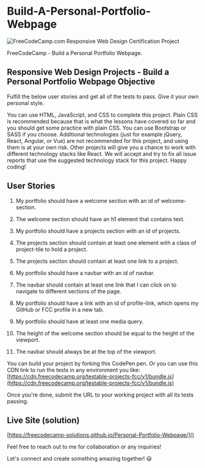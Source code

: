 # Build-A-Personal-Portfolio-Webpage

![FreeCodeCamp.com Responsive Web Design Certification Project](https://www.freecodecamp.org/learn/responsive-web-design/responsive-web-design-projects/build-a-personal-portfolio-webpage)

FreeCodeCamp - Build a Personal Portfolio Webpage.

## Responsive Web Design Projects - Build a Personal Portfolio Webpage Objective

Fulfill the below user stories and get all of the tests to pass. Give it your own personal style.

You can use HTML, JavaScript, and CSS to complete this project. Plain CSS is recommended because that is what the lessons have covered so far and you should get some practice with plain CSS. You can use Bootstrap or SASS if you choose. Additional technologies (just for example jQuery, React, Angular, or Vue) are not recommended for this project, and using them is at your own risk. Other projects will give you a chance to work with different technology stacks like React. We will accept and try to fix all issue reports that use the suggested technology stack for this project. Happy coding!

## User Stories

1. My portfolio should have a welcome section with an id of welcome-section.

2. The welcome section should have an h1 element that contains text.

3. My portfolio should have a projects section with an id of projects.

4. The projects section should contain at least one element with a class of project-tile to hold a project.

5. The projects section should contain at least one link to a project.

6. My portfolio should have a navbar with an id of navbar.

7. The navbar should contain at least one link that I can click on to navigate to different sections of the page.

8. My portfolio should have a link with an id of profile-link, which opens my GitHub or FCC profile in a new tab.

9. My portfolio should have at least one media query.

10. The height of the welcome section should be equal to the height of the viewport.

11. The navbar should always be at the top of the viewport.

You can build your project by forking this CodePen pen. Or you can use this CDN link to run the tests in any environment you like: [https://cdn.freecodecamp.org/testable-projects-fcc/v1/bundle.js](https://cdn.freecodecamp.org/testable-projects-fcc/v1/bundle.js)

Once you're done, submit the URL to your working project with all its tests passing.

## Live Site (solution)
[https://freecodecamp-solutions.github.io/Personal-Portfolio-Webpage/]()


Feel free to reach out to me for collaboration or any inquiries!

Let's connect and create something amazing together! 😃
